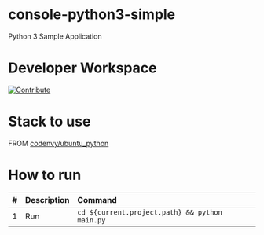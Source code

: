 # console-python3-simple

Python 3 Sample Application

# Developer Workspace
[![Contribute](http://beta.codenvy.com/factory/resources/codenvy-contribute.svg)](http://beta.codenvy.com/f?id=jajnjj3zoznlzg54)

# Stack to use

FROM [codenvy/ubuntu_python](https://hub.docker.com/r/codenvy/ubuntu_python/)

# How to run

| #       | Description           | Command  |
| :------------- |:-------------| :-----|
| 1      | Run | `cd ${current.project.path} && python main.py` |